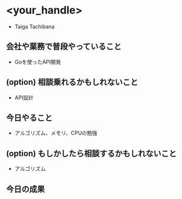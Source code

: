 # <your_handle>
  * Taiga Tachibana

## 会社や業務で普段やっていること
  * Goを使ったAPI開発

## (option) 相談乗れるかもしれないこと
  * API設計

## 今日やること
  * アルゴリズム、メモリ、CPUの勉強

## (option) もしかしたら相談するかもしれないこと
  * アルゴリズム

## 今日の成果
